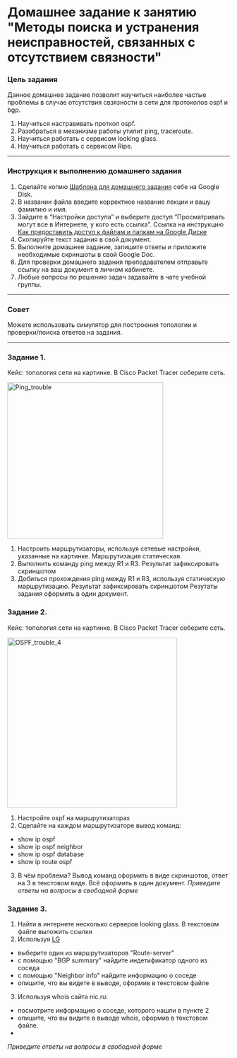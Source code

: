 # Домашнее задание к занятию "Методы поиска и устранения неисправностей, связанных с отсутствием связности"

### Цель задания

Данное домашнее задание позволит научиться наиболее частые проблемы в случае отсутствия свзязности в сети для протоколов ospf и bgp.

1) Научиться настравивать проткол ospf.
2) Разобраться в механизме работы утилит ping, traceroute.
3) Научиться работать с сервисом looking glass.
4) Научиться работать с сервисом Ripe.

------

### Инструкция к выполнению домашнего задания

1. Сделайте копию [Шаблона для домашнего задания](https://docs.google.com/document/d/1youKpKm_JrC0UzDyUslIZW2E2bIv5OVlm_TQDvH5Pvs/edit) себе на Google Disk.
2. В названии файла введите корректное название лекции и вашу фамилию и имя.
3. Зайдите в “Настройки доступа” и выберите доступ “Просматривать могут все в Интернете, у кого есть ссылка”.  Ссылка на инструкцию [Как предоставить доступ к файлам и папкам на Google Диске](https://support.google.com/docs/answer/2494822?hl=ru&co=GENIE.Platform%3DDesktop)
4. Скопируйте текст задания в свой документ.
5. Выполните домашнее задание, запишите ответы и приложите необходимые скриншоты в свой Google Doc.
6. Для проверки домашнего задания преподавателем отправьте ссылку на ваш документ в личном кабинете.
7. Любые вопросы по решению задач задавайте в чате учебной группы.

---

### Совет
Можете использовать симулятор для построения топологии и проверки/поиска ответов на задания. 

------

 ### Задание 1. 
Кейс: топология сети на картинке. 
В Cisco Packet Tracer соберите сеть.

<img width="353" alt="Ping_trouble" src="https://user-images.githubusercontent.com/40097402/158648296-b5db03ff-a6a9-4c33-bdc7-71f94d67a2e1.png">

1) Настроить маршрутизаторы, используя сетевые настройки, указанные на картинке. Маршрутизация статическая. 
2) Выполнить команду ping между R1 и R3. Результат зафиксировать скриншотом
3) Добиться прохождения ping между R1 и R3, используя статическую маршрутизацию.  Результат зафиксировать скриншотом
Резутаты задания оформить в один документ.

### Задание 2.
Кейс: топология сети на картинке.
В Cisco Packet Tracer соберите сеть.

<img width="385" alt="OSPF_trouble_4" src="https://user-images.githubusercontent.com/40097402/158243184-610a4ee2-8ac3-4e31-aa06-36c29e121e3d.png">

1) Настройте ospf на маршрутизаторах 
2) Сделайте на каждом маршрутизаторе вывод команд:
- show ip ospf
- show ip ospf  neighbor
- show ip ospf  database
- show ip route ospf
3) В чём проблема? 
Вывод команд оформить в виде скриншотов, ответ на 3 в текстовом виде. Всё оформить в один документ. 
*Приведите ответы на вопросы в свободной форме*

### Задание 3.
1) Найти в интернете несколько серверов looking glass. В текстовом файле выложить ссылки 
2) Используя [LG](https://www.msk-ix.ru/lookingglass/)
- выберите один из маршрутизаторов "Route-server" 
- с помощью "BGP summary" найдите индетификатор одного из соседа
- с помощью "Neighbor info" найдите информацию о соседе
- опишите, что вы видете в выводе, оформив в текстовом файле
3) Используя whois сайта nic.ru:
- посмотрите информацию о соседе, которого нашли в пункте 2
- опишите, что вы видите в выводе whois, оформив в текстовом файле. 
- 
*Приведите ответы на вопросы в свободной форме*
